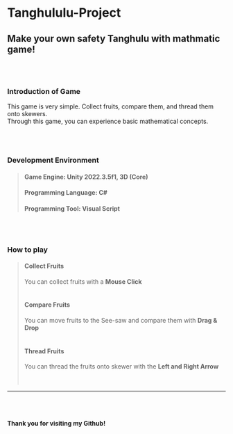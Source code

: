 # Tanghululu-Project
**Make your own safety Tanghulu with mathmatic game!**  
-----------------------------------------------------------------------------------------
<br/><br/>    
### Introduction of Game
This game is very simple. Collect fruits, compare them, and thread them onto skewers.  
Through this game, you can experience basic mathematical concepts.  

<br/><br/>    
### Development Environment
> #### Game Engine: Unity 2022.3.5f1, 3D (Core)
> #### Programming Language: C#
> #### Programming Tool: Visual Script
> 
<br/><br/>   
### How to play
> #### Collect Fruits   
>    You can collect fruits with a **Mouse Click**  
><br/>
> #### Compare Fruits
>    You can move fruits to the See-saw and compare them with **Drag & Drop**  
><br/> 
> #### Thread Fruits
>    You can thread the fruits onto skewer with the **Left and Right Arrow**  
<br/><br/>    
---------------------------------------------------------------------------
<br/><br/>    
**Thank you for visiting my Github!**
